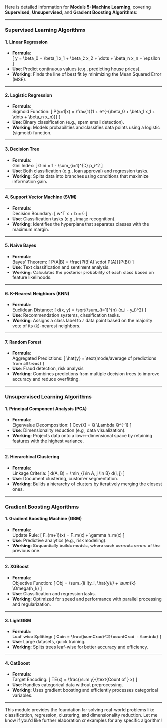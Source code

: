 Here is detailed information for **Module 5: Machine Learning**, covering **Supervised**, **Unsupervised**, and **Gradient Boosting Algorithms**:

---

### **Supervised Learning Algorithms**

#### **1. Linear Regression**
- **Formula**:  
  \[
  y = \beta_0 + \beta_1 x_1 + \beta_2 x_2 + \dots + \beta_n x_n + \epsilon
  \]  
- **Use**: Predict continuous values (e.g., predicting house prices).  
- **Working**: Finds the line of best fit by minimizing the Mean Squared Error (MSE).  

---

#### **2. Logistic Regression**
- **Formula**:  
  Sigmoid Function:
  \[
  P(y=1|x) = \frac{1}{1 + e^{-(\beta_0 + \beta_1 x_1 + \dots + \beta_n x_n)}}
  \]
- **Use**: Binary classification (e.g., spam email detection).  
- **Working**: Models probabilities and classifies data points using a logistic (sigmoid) function.

---

#### **3. Decision Tree**
- **Formula**:  
  Gini Index:
  \[
  Gini = 1 - \sum_{i=1}^{C} p_i^2
  \]
- **Use**: Both classification (e.g., loan approval) and regression tasks.  
- **Working**: Splits data into branches using conditions that maximize information gain.

---

#### **4. Support Vector Machine (SVM)**
- **Formula**:  
  Decision Boundary:
  \[
  w^T x + b = 0
  \]
- **Use**: Classification tasks (e.g., image recognition).  
- **Working**: Identifies the hyperplane that separates classes with the maximum margin.

---

#### **5. Naive Bayes**
- **Formula**:  
  Bayes’ Theorem:
  \[
  P(A|B) = \frac{P(B|A) \cdot P(A)}{P(B)}
  \]
- **Use**: Text classification and sentiment analysis.  
- **Working**: Calculates the posterior probability of each class based on feature likelihoods.

---

#### **6. K-Nearest Neighbors (KNN)**
- **Formula**:  
  Euclidean Distance:
  \[
  d(x, y) = \sqrt{\sum_{i=1}^{n} (x_i - y_i)^2}
  \]
- **Use**: Recommendation systems, classification tasks.  
- **Working**: Assigns a class label to a data point based on the majority vote of its \(k\)-nearest neighbors.

---

#### **7. Random Forest**
- **Formula**:  
  Aggregated Predictions:
  \[
  \hat{y} = \text{mode/average of predictions from all trees}
  \]
- **Use**: Fraud detection, risk analysis.  
- **Working**: Combines predictions from multiple decision trees to improve accuracy and reduce overfitting.

---

### **Unsupervised Learning Algorithms**

#### **1. Principal Component Analysis (PCA)**
- **Formula**:  
  Eigenvalue Decomposition:
  \[
  Cov(X) = Q \Lambda Q^{-1}
  \]
- **Use**: Dimensionality reduction (e.g., data visualization).  
- **Working**: Projects data onto a lower-dimensional space by retaining features with the highest variance.

---

#### **2. Hierarchical Clustering**
- **Formula**:  
  Linkage Criteria:
  \[
  d(A, B) = \min_{i \in A, j \in B} d(i, j)
  \]
- **Use**: Document clustering, customer segmentation.  
- **Working**: Builds a hierarchy of clusters by iteratively merging the closest ones.

---

### **Gradient Boosting Algorithms**

#### **1. Gradient Boosting Machine (GBM)**
- **Formula**:  
  Update Rule:
  \[
  F_{m+1}(x) = F_m(x) + \gamma h_m(x)
  \]
- **Use**: Predictive analytics (e.g., risk modeling).  
- **Working**: Sequentially builds models, where each corrects errors of the previous one.

---

#### **2. XGBoost**
- **Formula**:  
  Objective Function:
  \[
  Obj = \sum_{i} l(y_i, \hat{y}_i) + \sum_{k} \Omega(h_k)
  \]
- **Use**: Classification and regression tasks.  
- **Working**: Optimized for speed and performance with parallel processing and regularization.

---

#### **3. LightGBM**
- **Formula**:  
  Leaf-wise Splitting:
  \[
  Gain = \frac{(sumGrad)^2}{countGrad + \lambda}
  \]
- **Use**: Large datasets, quick training.  
- **Working**: Splits trees leaf-wise for better accuracy and efficiency.

---

#### **4. CatBoost**
- **Formula**:  
  Target Encoding:
  \[
  TE(x) = \frac{\sum y}{\text{Count of } x}
  \]
- **Use**: Handles categorical data without preprocessing.  
- **Working**: Uses gradient boosting and efficiently processes categorical variables.

---

This module provides the foundation for solving real-world problems like classification, regression, clustering, and dimensionality reduction. Let me know if you'd like further elaboration or examples for any specific algorithm!
